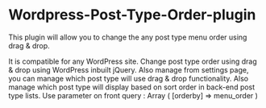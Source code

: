 Wordpress-Post-Type-Order-plugin
================================

This plugin will allow you to change the any post type menu order using drag & drop.

It is compatible for any WordPress site.
Change post type order using drag & drop using WordPress inbuilt jQuery.
Also manage from settings page, you can manage which post type will use drag & drop functionality.
Also manage which post type will display based on sort order in back-end post type lists.
Use parameter on front query : Array ( [orderby] => menu_order )

